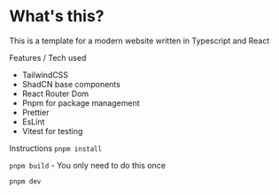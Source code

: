 # What's this?

This is a template for a modern website written in Typescript and React

Features / Tech used

-   TailwindCSS
-   ShadCN base components
-   React Router Dom
-   Pnpm for package management
-   Prettier
-   EsLint
-   Vitest for testing

Instructions
`pnpm install`

`pnpm build` - You only need to do this once

`pnpm dev`
